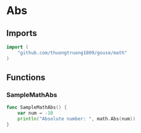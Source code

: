 # Abs

## Imports

```go
import (
	"github.com/thuongtruong1009/gouse/math"
)
```
## Functions


### SampleMathAbs

```go
func SampleMathAbs() {
	var num = -10
	println("Absolute number: ", math.Abs(num))
}
```

